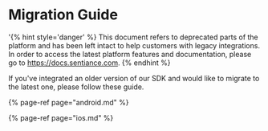 # Migration Guide

'{% hint style='danger' %} This document refers to deprecated parts of the platform and has been left intact to help customers with legacy integrations. In order to access the latest platform features and documentation, please go to https://docs.sentiance.com. {% endhint %}

If you've integrated an older version of our SDK and would like to migrate to the latest one, please follow these guide.

{% page-ref page="android.md" %}

{% page-ref page="ios.md" %}

